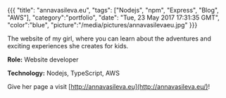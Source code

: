 {{{
  "title": "annavasileva.eu",
  "tags": ["Nodejs", "npm", "Express", "Blog", "AWS"],
  "category":"portfolio",
  "date": "Tue, 23 May 2017 17:31:35 GMT",
  "color":"blue",
  "picture":"/media/pictures/annavasilevaeu.jpg"
}}}

The website of my girl, where you can learn about the adventures and exciting experiences she creates for kids. 
<!--more-->

**Role:** Website developer

**Technology:** Nodejs, TypeScript, AWS

Give her page a visit [http://annavasileva.eu](http://annavasileva.eu/)!
